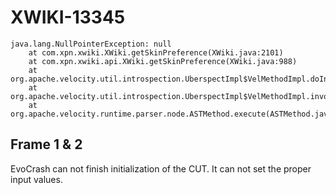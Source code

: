 # XWIKI-13345

```
java.lang.NullPointerException: null
	at com.xpn.xwiki.XWiki.getSkinPreference(XWiki.java:2101)
	at com.xpn.xwiki.api.XWiki.getSkinPreference(XWiki.java:988)
	at org.apache.velocity.util.introspection.UberspectImpl$VelMethodImpl.doInvoke(UberspectImpl.java:395)
	at org.apache.velocity.util.introspection.UberspectImpl$VelMethodImpl.invoke(UberspectImpl.java:384)
	at org.apache.velocity.runtime.parser.node.ASTMethod.execute(ASTMethod.java:173)
```

## Frame 1 & 2
EvoCrash can not finish initialization of the CUT. It can not set the proper input values.
